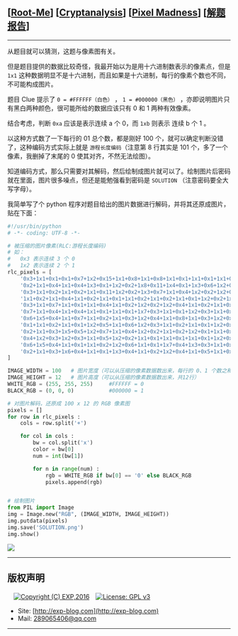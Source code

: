 ## [[Root-Me](https://www.root-me.org/)] [[Cryptanalysis](https://www.root-me.org/en/Challenges/Cryptanalysis/)] [[Pixel Madness](https://www.root-me.org/en/Challenges/Cryptanalysis/Pixel-Madness-86)] [[解题报告](http://exp-blog.com/2019/01/02/pid-2699/)]

------

从题目就可以猜测，这题与像素图有关。

但是题目提供的数据比较奇怪，我最开始以为是用十六进制数表示的像素点，但是 `1x1` 这种数据明显不是十六进制，而且如果是十六进制，每行的像素个数也不同，不可能构成图片。

题目 Clue 提示了 `0 = #FFFFFF（白色）` ， `1 = #000000（黑色）` ，亦即说明图片只有黑白两种颜色，很可能所给的数据应该只有 0 和 1 两种有效像素。

结合考虑，判断 `0xa` 应该是表示连续 a 个 0，而 `1xb` 则表示 连续 b 个 1 。

以这种方式数了一下每行的 01 总个数，都是刚好 100 个，就可以确定判断没错了，这种编码方式实际上就是 `游程长度编码`（注意第 8 行其实是 101 个，多了一个像素，我删掉了末尾的 0 使其对齐，不然无法绘图）。

知道编码方式，那么只需要对其解码，然后绘制成图片就可以了。绘制图片后密码就在里面，图片很多噪点，但还是能勉强看到密码是 `SOLUTION` （注意密码要全大写字母）。

我简单写了个 python 程序对题目给出的图片数据进行解码，并将其还原成图片，贴在下面：

```python
#!/usr/bin/python
# -*- coding: UTF-8 -*-

# 被压缩的图片像素(RLC:游程长度编码)
# 如：
#	0x3 表示连续 3 个 0
#	1x2 表示连续 2 个 1
rlc_pixels = [
	'0x3+1x1+0x1+0x1+0x7+1x2+0x15+1x1+0x8+1x1+0x8+1x1+0x1+1x1+0x1+1x1+0x1+1x1+0x1+1x1+0x3+1x1+0x1+1x1+0x3+1x1+0x1+1x4+0x2+1x1+0x25', 
	'0x2+1x1+0x4+1x1+0x4+1x3+0x1+1x2+0x2+1x8+0x11+1x4+0x1+1x3+0x6+1x2+0x4+1x1+0x4+1x2+0x7+1x4+0x4+1x2+0x7+1x2+0x3+1x2+0x3', 
	'0x3+1x1+0x2+1x1+0x2+1x1+0x11+1x2+0x2+1x3+0x7+1x1+0x4+1x2+0x2+1x2+0x7+1x1+0x6+1x1+0x2+1x1+0x4+1x3+0x1+1x1+0x4+1x1+0x2+1x1+0x2+1x1+0x3+1x1+0x2+1x3+0x2+1x2+0x3', 
	'1x1+0x2+1x1+0x4+1x1+0x2+1x1+0x1+1x1+0x2+1x1+0x2+1x1+0x1+1x2+0x2+1x2+0x1+1x2+0x3+1x1+0x3+1x1+0x2+1x2+0x1+1x3+0x3+1x1+0x2+1x1+0x4+1x2+0x1+1x1+0x4+1x1+0x3+1x2+0x12+1x2+0x1+1x1+0x3+1x7+0x3', 
	'0x3+1x1+0x7+1x1+0x1+1x1+0x4+1x1+0x2+1x2+0x2+1x2+0x4+1x1+0x2+1x1+0x1+1x2+0x1+1x8+0x1+1x1+0x4+1x1+0x5+1x1+0x3+1x2+0x2+1x1+0x1+1x2+0x2+1x1+0x3+1x2+0x9+1x1+0x1+1x2+0x2+1x3+0x2+1x1', 
	'0x7+1x1+0x4+1x1+0x4+1x1+0x1+1x1+0x1+1x7+0x3+1x1+0x1+1x2+0x3+1x1+0x1+1x6+0x1+1x1+0x3+1x1+0x2+1x1+0x14+1x2+0x8+1x1+0x10+1x2+0x3+1x2+0x1+1x1+0x1', 
	'0x6+1x5+0x4+1x1+0x7+1x1+0x2+1x1+0x3+1x2+0x4+1x1+0x8+1x1+0x3+1x2+0x1+1x2+0x3+1x1+0x8+1x1+0x2+1x2+0x1+1x1+0x3+1x7+0x5+1x2+0x2+1x1+0x2+1x2+0x3', 
	'0x1+1x1+0x2+1x1+0x1+1x2+0x5+1x1+0x6+1x2+0x3+1x1+0x2+1x1+0x1+1x2+0x20+1x8+0x1+1x1+0x1+1x1+0x4+1x2+0x3+1x1+0x2+1x2+0x3+1x2+0x7+1x2+0x3+1x2+0x3', # 原数据的这行多了一个像素，我把最后的 0x4 改成了 0x3
	'0x2+1x1+0x3+1x5+0x5+1x2+0x7+1x1+0x4+1x2+0x2+1x1+0x2+1x2+0x1+1x1+0x3+1x1+0x6+1x2+0x2+1x2+0x3+1x2+0x2+1x3+0x1+1x1+0x6+1x3+0x3+1x5+0x3+1x1+0x4+1x1+0x5', 
	'0x4+1x2+0x3+1x2+0x3+1x1+0x5+1x2+0x2+1x1+0x1+1x1+0x1+1x1+0x1+1x2+0x9+1x1+0x3+1x1+0x2+1x1+0x1+1x1+0x2+1x1+0x1+1x2+0x2+1x1+0x2+1x1+0x1+1x1+0x4+1x3+0x1+1x1+0x2+1x2+0x3+1x2+0x3+1x1+0x5+1x1+0x4+1x1+0x2', 
	'0x6+1x5+0x4+1x1+0x1+1x1+0x2+1x2+0x6+1x1+0x1+1x7+0x4+1x3+0x3+1x1+0x4+1x1+0x2+1x2+0x4+1x1+0x6+1x1+0x6+1x8+0x3+1x1+0x5+1x1+0x7', 
	'0x2+1x1+0x3+1x6+0x4+1x1+0x1+1x3+0x4+1x1+0x2+1x2+0x4+1x1+0x5+1x1+0x2+1x1+0x3+1x2+0x3+1x1+0x2+1x3+0x1+1x1+0x2+1x2+0x3+1x3+0x2+1x3+0x9+1x1+0x4+1x2+0x7+1x2'
]

IMAGE_WIDTH = 100	# 图片宽度（可以从压缩的像素数据数出来，每行的 0、1 个数之和均为 100）
IMAGE_HEIGHT = 12	# 图片高度（可以从压缩的像素数据数出来，共12行）
WHITE_RGB = (255, 255, 255)		#FFFFFF = 0
BLACK_RGB = (0, 0, 0)			#000000 = 1

# 对图片解码，还原成 100 x 12 的 RGB 像素图
pixels = []
for row in rlc_pixels :
	cols = row.split('+')

	for col in cols :
		bw = col.split('x')
		color = bw[0]
		num = int(bw[1])

		for n in range(num) : 
			rgb = WHITE_RGB if bw[0] == '0' else BLACK_RGB
			pixels.append(rgb)


# 绘制图片
from PIL import Image
img = Image.new("RGB", (IMAGE_WIDTH, IMAGE_HEIGHT))
img.putdata(pixels)
img.save('SOLUTION.png')
img.show()
```

![](https://github.com/lyy289065406/CTF-Solving-Reports/blob/master/rootme/Cryptanalysis/%5B06%5D%20%5B15P%5D%20Pixel%20Madness/imgs/01.png)

------

## 版权声明

　[![Copyright (C) EXP,2016](https://img.shields.io/badge/Copyright%20(C)-EXP%202016-blue.svg)](http://exp-blog.com)　[![License: GPL v3](https://img.shields.io/badge/License-GPL%20v3-blue.svg)](https://www.gnu.org/licenses/gpl-3.0)
  

- Site: [http://exp-blog.com](http://exp-blog.com) 
- Mail: <a href="mailto:289065406@qq.com?subject=[EXP's Github]%20Your%20Question%20（请写下您的疑问）&amp;body=What%20can%20I%20help%20you?%20（需要我提供什么帮助吗？）">289065406@qq.com</a>


------
